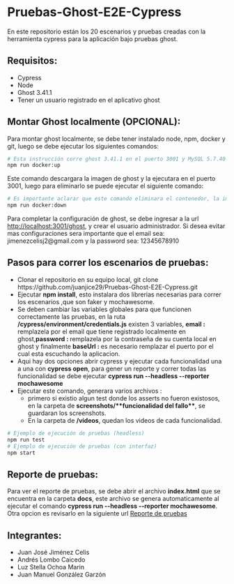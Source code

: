 <h1>Pruebas-Ghost-E2E-Cypress</h1>
<p>En este repositorio están los 20 escenarios y pruebas creadas con la herramienta cypress para la aplicación bajo pruebas ghost.</p>

<h2>Requisitos:</h2>
<ul>
<li>Cypress</li>
<li>Node</li>
<li>Ghost 3.41.1</li>
<li>Tener un usuario registrado en el aplicativo ghost</li>
</ul>

<h2>Montar Ghost localmente (OPCIONAL):</h2>
<p>Para montar ghost localmente, se debe tener instalado node, npm, docker y git, luego se debe ejecutar los siguientes comandos:</p>

```bash
# Esta instrucción corre ghost 3.41.1 en el puerto 3001 y MySQL 5.7.40
npm run docker:up
```

<p>Este comando descargara la imagen de ghost y la ejecutara en el puerto 3001, luego para eliminarlo se puede ejecutar el siguiente comando:</p>

```bash
# Es importante aclarar que este comando eliminara el contenedor, la imagen y todos los datos que se hayan creado en ghost y la base de datos.
npm run docker:down
```

<p>Para completar la configuración de ghost, se debe ingresar a la url <a href="http://localhost:3001/ghost">http://localhost:3001/ghost</a>, y crear el usuario administrador. Si desea evitar mas configuraciones sera importante que el email sea: jimenezcelisj2@gmail.com y la password sea: 12345678910</p>

<h2>Pasos para correr los escenarios de pruebas:</h2>
<ul>
<li>Clonar el repositorio en su equipo local, git clone https://github.com/juanjice29/Pruebas-Ghost-E2E-Cypress.git</li>
<li>Ejecutar <b>npm install</b>, esto instalara dos librerias necesarias para correr los escenarios ,que son faker y mochawesome.</li>
<li>Se deben cambiar las variables globales para que funcionen correctamente las pruebas, en la ruta <b>/cypress/environment/credentials.js</b> existen 3 variables, <b>email : </b> remplazela por el email que tiene registrado localmente en ghost,<b>password : </b> remplazela por la contraseña de su cuenta local en ghost y finalmente 
<b>baseUrl : </b> es necesario remplazar el puerto por el cual esta escuchando la aplicacion.</li>
<li>Aqui hay dos opciones abrir cypress y ejecutar cada funcionalidad una a una con <b>cypress open</b>, para gener un reporte y correr todas las funcionalidad se debe ejecutar <b>cypress run --headless --reporter mochawesome </b></li>
<li>Ejecutar este comando, generara varios archivos :<ul>
    <li>primero si existio algun test donde los asserts no fueron existosos, en la carpeta de <b>screenshots/**funcionalidad del fallo**</b>, se guardaran los screenshots.</li>
    <li>En la carpeta de <b>/videos</b>, quedan los videos de cada funcionalidad.</li>    
</ul> </li>
</ul>

```bash
# Ejemplo de ejecución de pruebas (headless)
npm run test
# Ejemplo de ejecución de pruebas (con interfaz)
npm start
```

<h2>Reporte de pruebas:</h2>
<p>Para ver el reporte de pruebas, se debe abrir el archivo <b>index.html</b> que se encuentra en la carpeta <b>docs</b>, este archivo se genera automaticamente al ejecutar el comando <b>cypress run --headless --reporter mochawesome</b>. Otra opcion es revisarlo en la siguiente url <a href="https://juanjice29.github.io/Pruebas-Ghost-E2E-Cypress/docs">Reporte de pruebas</a>
</p>

<h2>Integrantes:</h2>
<ul>
<li>Juan José Jiménez Celis</li>
<li>Andrés Lombo Caicedo</li>
<li>Luz Stella Ochoa Marin</li>
<li>Juan Manuel González Garzón</li>
</ul>

